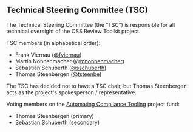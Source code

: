## Technical Steering Committee (TSC)

The Technical Steering Committee (the “TSC”) is responsible for all technical oversight of the OSS Review Toolkit project. 

TSC members (in alphabetical order):

* Frank Viernau ([@fviernau](https://github.com/fviernau))
* Martin Nonnenmacher ([@mnonnenmacher](https://github.com/mnonnenmacher))
* Sebastian Schuberth ([@sschuberth](https://github.com/sschuberth))
* Thomas Steenbergen ([@tsteenbe](https://github.com/tsteenbe)) 

The TSC has decided not to have a TSC chair, but Thomas Steenbergen acts as the project's spokesperson / representative.

Voting members on the [Automating Compliance Tooling](https://automatecompliance.org/) project fund:

* Thomas Steenbergen (primary)
* Sebastian Schuberth (secondary)
